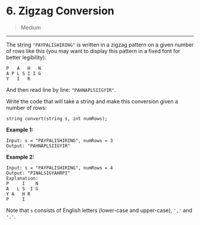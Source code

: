 # 6. Zigzag Conversion

> Medium

------

The string `"PAYPALISHIRING"` is written in a zigzag pattern on a given number of rows like this (you may want to display this pattern in a fixed font for better legibility):

```
P   A   H   N
A P L S I I G
Y   I   R
```

And then read line by line: `"PAHNAPLSIIGYIR"`.

Write the code that will take a string and make this conversion given a number of rows:

```
string convert(string s, int numRows);
```

**Example 1:**

```
Input: s = "PAYPALISHIRING", numRows = 3
Output: "PAHNAPLSIIGYIR"
```

**Example 2:**

```
Input: s = "PAYPALISHIRING", numRows = 4
Output: "PINALSIGYAHRPI"
Explanation:
P     I    N
A   L S  I G
Y A   H R
P     I
```

Note that `s` consists of English letters (lower-case and upper-case), `','` and `'.'`.